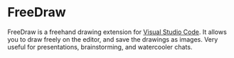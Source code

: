 # FreeDraw

FreeDraw is a freehand drawing extension for [Visual Studio Code](https://code.visualstudio.com/). It allows you to draw freely on the editor, and save the drawings as images. Very useful for presentations, brainstorming, and watercooler chats.
